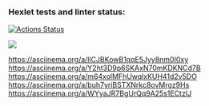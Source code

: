 ### Hexlet tests and linter status:

[![Actions Status](https://github.com/rgudymyak/frontend-project-44/actions/workflows/hexlet-check.yml/badge.svg)](https://github.com/rgudymyak/frontend-project-44/actions)

<a href="https://codeclimate.com/github/rgudymyak/frontend-project-44/maintainability"><img src="https://api.codeclimate.com/v1/badges/23a85c3bf294968d5aca/maintainability" /></a>

https://asciinema.org/a/llCJBKowB1qqE5Jyy8nm0I0xy
https://asciinema.org/a/Y2ht3D9p6SKAxN70mKDKNCd7B
https://asciinema.org/a/m64xolMFhUwqlxKUH41d2v5DO
https://asciinema.org/a/buh7yriBSTXNrkc8ovMrgz9Hs
https://asciinema.org/a/WYyaJR7BgUrQq9A25s1ECtzIJ
